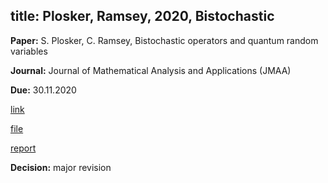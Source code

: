 
title: Plosker, Ramsey, 2020, Bistochastic  
---

**Paper:** S. Plosker, C. Ramsey, Bistochastic operators and quantum random variables

**Journal:** Journal of Mathematical Analysis and Applications (JMAA)

**Due:** 30.11.2020

[link](https://www.editorialmanager.com/jmaa/default.aspx)

[file](REF_plosker2020/file.pdf)

[report](REF_plosker2020/report.pdf)

**Decision:** major revision

